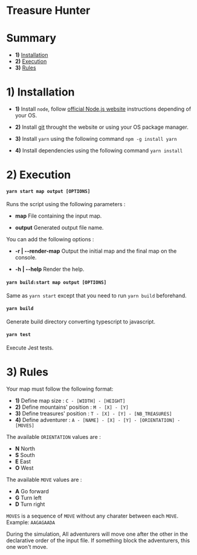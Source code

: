 # Treasure Hunter

# Summary

* **1)** [Installation](#1-installation)
* **2)** [Execution](#2-execution)
* **3)** [Rules](#3-rules)

# 1) Installation

* **1)** Install `node`, follow [official Node.js website](https://nodejs.org/) instructions depending of your OS.

* **2)** Install [git](https://git-scm.com/) throught the website or using your OS package manager.

* **3)** Install `yarn` using the following command ```npm -g install yarn```

* **4)** Install dependencies using the following command ```yarn install```

# 2) Execution

#### `yarn start map output [OPTIONS]`

Runs the script using the following parameters :

* **map** File containing the input map.

* **output** Generated output file name.

You can add the following options :

* **-r | --render-map** Output the initial map and the final map on the console.

* **-h | --help** Render the help.

#### `yarn build:start map output [OPTIONS]`

Same as `yarn start` except that you need to run `yarn build` beforehand.

#### `yarn build`

Generate build directory converting typescript to javascript.

#### `yarn test`

Execute Jest tests.

# 3) Rules

Your map must follow the following format:

* **1)** Define map size : `C - [WIDTH] - [HEIGHT]`
* **2)** Define mountains' position : `M - [X] - [Y]`
* **3)** Define treasures' position : `T - [X] - [Y] - [NB_TREASURES]`
* **4)** Define adventurer : `A - [NAME] - [X] - [Y] - [ORIENTATION] - [MOVES]`

The available `ORIENTATION` values are :

* **N** North
* **S** South
* **E** East
* **O** West

The available `MOVE` values are :

* **A** Go forward
* **G** Turn left
* **D** Turn right

`MOVES` is a sequence of `MOVE` without any charater between each `MOVE`.
Example: `AAGAGAADA`

During the simulation, All adventurers will move one after the other in the declarative order of the input file.
If something block the adventurers, this one won't move.